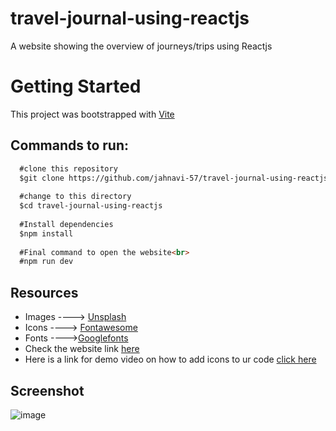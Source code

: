 # travel-journal-using-reactjs
A website showing the overview of journeys/trips using Reactjs

# Getting Started
This project was bootstrapped with [Vite](url)<br>
## Commands to run:

```markdown
  #clone this repository
  $git clone https://github.com/jahnavi-57/travel-journal-using-reactjs
  
  #change to this directory
  $cd travel-journal-using-reactjs
  
  #Install dependencies
  $npm install
  
  #Final command to open the website<br>
  #npm run dev
```
## Resources
- Images       ----> [Unsplash](https://unsplash.com/s/photos/source)
- Icons         ----> [Fontawesome](https://fontawesome.com/search?m=free&o=r)
- Fonts         ---->[Googlefonts](https://fonts.google.com)
- Check the website link [here]( https://jahnavi-57.github.io/travel-journal-using-reactjs/)
- Here is a link for demo video on how to add icons to ur code [click here](https://www.youtube.com/watch?v=7fdpzXeXbcE)

## Screenshot
![image](https://github.com/Jahnavi-57/travel-journal-using-reactjs/assets/130915370/eb9874b4-28b2-4f3d-8eec-6aeb46678dc5)
